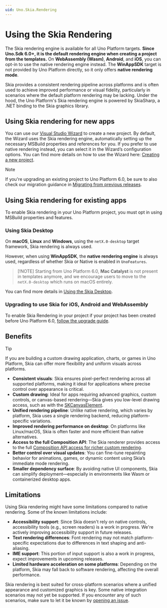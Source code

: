 ```yaml
---
uid: Uno.Skia.Rendering
---
```


# Using the Skia Rendering

The Skia rendering engine is available for all Uno Platform targets. **Since Uno.Sdk 6.0+, it is the default rendering engine when creating a project from the templates.** On **WebAssembly (Wasm)**, **Android**, and **iOS**, you can opt-in to use the native rendering engine instead. The **WinAppSDK** target is not provided by Uno Platform directly, so it only offers **native rendering mode**.

Skia provides a consistent rendering pipeline across platforms and is often used to achieve improved performance or visual fidelity, particularly in scenarios where the default platform rendering may be lacking. Under the hood, the Uno Platform's Skia rendering engine is powered by SkiaSharp, a .NET binding to the Skia graphics library.

## Using Skia rendering for new apps

You can use our [Visual Studio Wizard](xref:Uno.GettingStarted.UsingWizard) to create a new project. By default, the Wizard uses the Skia rendering engine, automatically setting up the necessary MSBuild properties and references for you. If you prefer to use native rendering instead, you can select it in the Wizard’s configuration options. You can find more details on how to use the Wizard here: [Creating a new project](xref:Uno.GettingStarted.UsingWizard).

> [!NOTE]
> If you're upgrading an existing project to Uno Platform 6.0, be sure to also check our migration guidance in [Migrating from previous releases](xref:Uno.MigratingFromPreviousReleases).

## Using Skia rendering for existing apps

To enable Skia rendering in your Uno Platform project, you must opt in using MSBuild properties and features.

### Using Skia Desktop

On **macOS**, **Linux** and **Windows**, using the `netX.0-desktop` target framework, Skia rendering is always used.

However, when using **WinAppSDK**, the **native rendering engine** is always used, regardless of whether Skia or Native is enabled in `UnoFeatures`.  

> [!NOTE] Starting from Uno Platform 6.0, **Mac Catalyst** is not present in templates anymore, and we encourage users to move to the `netX.0-desktop` which runs on macOS entirely.

You can find more details in [Using the Skia Desktop](xref:Uno.Skia.Desktop).

### Upgrading to use Skia for iOS, Android and WebAssembly

To enable Skia Rendering in your project if your project has been created before Uno Platform 6.0, [follow the upgrade guide](xref:Uno.Development.MigratingToUno6).

## Benefits

> [!TIP]
> If you are building a custom drawing application, charts, or games in Uno Platform, Skia can offer more flexibility and uniform visuals across platforms.

- **Consistent visuals**: Skia ensures pixel-perfect rendering across all supported platforms, making it ideal for applications where precise control over appearance is critical.
- **Custom drawing**: Ideal for apps requiring advanced graphics, custom controls, or canvas-based rendering—Skia gives you low-level drawing access, such as with the [SKCanvasElement](xref:Uno.Controls.SKCanvasElement).
- **Unified rendering pipeline**: Unlike native rendering, which varies by platform, Skia uses a single rendering backend, reducing platform-specific variations.
- **Improved rendering performance on desktop**: On platforms like Linux/macOS, Skia is often faster and more efficient than native alternatives.
- **Access to the full Composition API**: The Skia renderer provides access to the full [Composition API access for richer custom rendering](ttps://learn.microsoft.com/en-us/windows/apps/windows-app-sdk/composition).
- **Better control over visual updates**: You can fine-tune repainting behavior for animations, games, or dynamic content using Skia’s immediate mode rendering.
- **Smaller dependency surface**: By avoiding native UI components, Skia can simplify deployment—especially in environments like Wasm or containerized desktop apps.

## Limitations

Using Skia rendering might have some limitations compared to native rendering. Some of the known limitations include:

- **Accessibility support**: Since Skia doesn't rely on native controls, accessibility tools (e.g., screen readers) is a work in progress. We're actively improving accessibility support in future releases.
- **Text rendering differences**: Font rendering may not match platform-specific expectations due to differences in text shaping and anti-aliasing.
- **IME support**: This portion of input support is also a work in progress, expect improvements in upcoming releases.
- **Limited hardware acceleration on some platforms**: Depending on the platform, Skia may fall back to software rendering, affecting the overall performance.

Skia rendering is best suited for cross-platform scenarios where a unified appearance and customized graphics is key. Some native integration scenarios may not yet be supported. If you encounter any of such scenarios, make sure to let it be known by [opening an issue](https://github.com/unoplatform/uno/issues).
